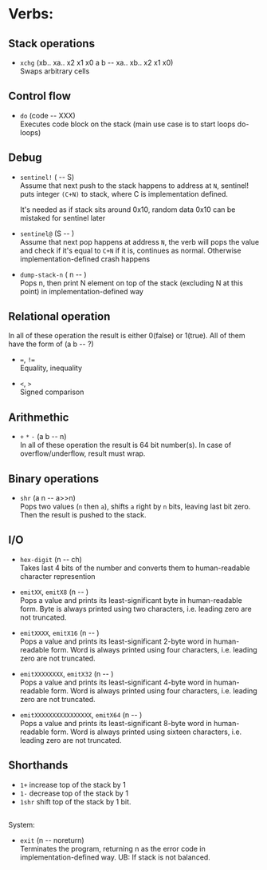 # Verbs:

## Stack operations
* `xchg` (xb.. xa.. x2 x1 x0 a b -- xa.. xb.. x2 x1 x0) <br>
    Swaps arbitrary cells

## Control flow

* `do`  (code -- XXX) <br>
 Executes code block on the stack (main use case is to start loops do-loops)

## Debug
* `sentinel!` ( -- S) <br>
    Assume that next push to the stack happens to address at `N`,
    sentinel! puts integer `(C+N)` to stack,
    where C is implementation defined.

    It's needed as if stack sits around 0x10, random data 0x10
    can be mistaked for sentinel later

* `sentinel@` (S -- ) <br>
    Assume that next pop happens at address `N`,
    the verb will pops the value and check if it's equal to `C+N`
    if it is, continues as normal.
    Otherwise implementation-defined crash happens

* `dump-stack-n` ( n -- ) <br>
    Pops n, then print N element on top of the stack (excluding N at this point)
    in implementation-defined way




## Relational operation
In all of these operation the result is either 0(false) or 1(true).
All of them have the form of (a b -- ?)

* `=`, `!=` <br>
    Equality, inequality

* `<`, `>` <br>
    Signed comparison

## Arithmethic


* `+` `*` `-` (a b -- n) <br>
    In all of these operation the result is 64 bit number(s). In case of overflow/underflow, result must wrap.

## Binary operations
* `shr` (a n -- a>>n) <br>
    Pops two values (`n` then `a`), shifts `a` right by `n` bits,
    leaving last bit zero. Then the result is pushed to the stack.

## I/O
* `hex-digit` (n -- ch) <br>
    Takes last 4 bits of the number and converts them
    to human-readable character represention

* `emitXX`, `emitX8` (n -- ) <br>
    Pops a value and prints its least-significant byte in human-readable form. Byte is always printed using two characters, i.e. leading zero are not truncated.

* `emitXXXX`, `emitX16` (n -- ) <br>
    Pops a value and prints its least-significant 2-byte word in human-readable form. Word is always printed using four characters, i.e. leading zero are not truncated.

* `emitXXXXXXXX`, `emitX32` (n -- ) <br>
    Pops a value and prints its least-significant 4-byte word in human-readable form. Word is always printed using four characters, i.e. leading zero are not truncated.

* `emitXXXXXXXXXXXXXXXX`, `emitX64` (n -- ) <br>
    Pops a value and prints its least-significant 8-byte word in human-readable form. Word is always printed using sixteen characters, i.e. leading zero are not truncated.

## Shorthands

* `1+` increase top of the stack by 1
* `1-` decrease top of the stack by 1
* `1shr` shift top of the stack by 1 bit.

##
System:

* `exit` (n -- noreturn) <br>
    Terminates the program, returning n as the error code in implementation-defined way.
    UB: If stack is not balanced.


